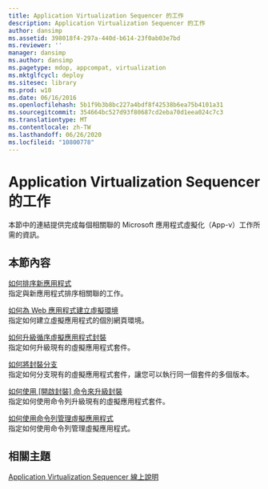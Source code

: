 ```yaml
---
title: Application Virtualization Sequencer 的工作
description: Application Virtualization Sequencer 的工作
author: dansimp
ms.assetid: 398018f4-297a-440d-b614-23f0ab03e7bd
ms.reviewer: ''
manager: dansimp
ms.author: dansimp
ms.pagetype: mdop, appcompat, virtualization
ms.mktglfcycl: deploy
ms.sitesec: library
ms.prod: w10
ms.date: 06/16/2016
ms.openlocfilehash: 5b1f9b3b8bc227a4bdf8f42538b6ea75b4101a31
ms.sourcegitcommit: 354664bc527d93f80687cd2eba70d1eea024c7c3
ms.translationtype: MT
ms.contentlocale: zh-TW
ms.lasthandoff: 06/26/2020
ms.locfileid: "10800778"
---
```

# Application Virtualization Sequencer 的工作


本節中的連結提供完成每個相關聯的 Microsoft 應用程式虛擬化（App-v）工作所需的資訊。

## 本節內容


<a href="" id="how-to-sequence-a-new-application"></a>[如何排序新應用程式](how-to-sequence-a-new-application.md)  
指定與新應用程式排序相關聯的工作。

<a href="" id="how-to-create-a-virtual-environment-for-a-web-based-application"></a>[如何為 Web 應用程式建立虛擬環境](how-to-create-a-virtual-environment-for-a-web-based-application.md)  
指定如何建立虛擬應用程式的個別網頁環境。

<a href="" id="how-to-upgrade-a-sequenced-virtual-application-package"></a>[如何升級循序虛擬應用程式封裝](how-to-upgrade-a-sequenced-virtual-application-package.md)  
指定如何升級現有的虛擬應用程式套件。

<a href="" id="how-to-branch-a-package"></a>[如何將封裝分支](how-to-branch-a-package.md)  
指定如何分支現有的虛擬應用程式套件，讓您可以執行同一個套件的多個版本。

<a href="" id="how-to-upgrade-a-package-using-the-open-package-command"></a>[如何使用 [開啟封裝] 命令來升級封裝](how-to-upgrade-a-package-using-the-open-package-command.md)  
指定如何使用命令列升級現有的虛擬應用程式套件。

<a href="" id="how-to-manage-virtual-applications-using-the-command-line"></a>[如何使用命令列管理虛擬應用程式](how-to-manage-virtual-applications-using-the-command-line.md)  
指定如何使用命令列管理虛擬應用程式。

## 相關主題


[Application Virtualization Sequencer 線上說明](application-virtualization-sequencer-online-help.md)

 

 





